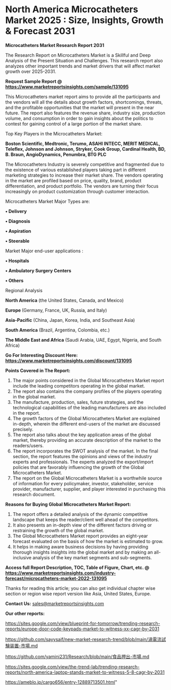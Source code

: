 # North America Microcatheters Market 2025 : Size, Insights, Growth & Forecast 2031

<strong>Microcatheters Market Research Report 2031</strong>

The Research Report on Microcatheters Market is a Skillful and Deep Analysis of the Present Situation and Challenges. This research report also analyzes other important trends and market drivers that will affect market growth over 2025-2031.

<strong>Request Sample Report @ <a href=https://www.marketreportsinsights.com/sample/131095>https://www.marketreportsinsights.com/sample/131095</a></strong>

This Microcatheters market report aims to provide all the participants and the vendors will all the details about growth factors, shortcomings, threats, and the profitable opportunities that the market will present in the near future. The report also features the revenue share, industry size, production volume, and consumption in order to gain insights about the politics to contest for gaining control of a large portion of the market share.

Top Key Players in the Microcatheters Market:

<strong>Boston Scientific, Medtronic, Terumo, ASAHI INTECC, MERIT MEDICAL, Teleflex, Johnson and Johnson, Stryker, Cook Group, Cardinal Health, BD, B. Braun, AngioDynamics, Penumbra, BTG PLC</strong>

The Microcatheters Industry is severely competitive and fragmented due to the existence of various established players taking part in different marketing strategies to increase their market share. The vendors operating in the market are profiled based on price, quality, brand, product differentiation, and product portfolio. The vendors are turning their focus increasingly on product customization through customer interaction.

Microcatheters Market Major Types are:

<strong>• Delivery

• Diagnosis

• Aspiration

• Steerable</strong>

Market Major end-user applications :

<strong>• Hospitals

• Ambulatory Surgery Centers

• Others</strong>

Regional Analysis

</u><strong><b>North America</b></strong> (the United States, Canada, and Mexico)

<strong><b>Europe </b></strong>(Germany, France, UK, Russia, and Italy)

<strong><b>Asia-Pacific</b></strong> (China, Japan, Korea, India, and Southeast Asia)

<strong><b>South America</b></strong> (Brazil, Argentina, Colombia, etc.)

<strong><b>The Middle East and Africa</b></strong> (Saudi Arabia, UAE, Egypt, Nigeria, and South Africa)

<strong>Go For Interesting Discount Here: <a href=https://www.marketreportsinsights.com/discount/131095>https://www.marketreportsinsights.com/discount/131095</a></strong>

<strong>Points Covered in The Report:</strong>
<ol>
  <li>The major points considered in the Global Microcatheters Market report include the leading competitors operating in the global market.</li>
  <li>The report also contains the company profiles of the players operating in the global market.</li>
  <li>The manufacture, production, sales, future strategies, and the technological capabilities of the leading manufacturers are also included in the report.</li>
  <li>The growth factors of the Global Microcatheters Market are explained in-depth, wherein the different end-users of the market are discussed precisely.</li>
  <li>The report also talks about the key application areas of the global market, thereby providing an accurate description of the market to the readers/users.</li>
  <li>The report incorporates the SWOT analysis of the market. In the final section, the report features the opinions and views of the industry experts and professionals. The experts analyzed the export/import policies that are favorably influencing the growth of the Global Microcatheters Market.</li>
  <li>The report on the Global Microcatheters Market is a worthwhile source of information for every policymaker, investor, stakeholder, service provider, manufacturer, supplier, and player interested in purchasing this research document.</li>
</ol>
<strong>Reasons for Buying Global Microcatheters Market Report:</strong>

<ol>
  <li>The report offers a detailed analysis of the dynamic competitive landscape that keeps the reader/client well ahead of the competitors.</li>
  <li>It also presents an in-depth view of the different factors driving or restraining the growth of the global market.</li>
  <li>The Global Microcatheters Market report provides an eight-year forecast evaluated on the basis of how the market is estimated to grow.</li>
  <li>It helps in making aware business decisions by having providing thorough insights insights into the global market and by making an all-inclusive analysis of the key market segments and sub-segments.</li>
</ol>
<strong>Access full Report Description, TOC, Table of Figure, Chart, etc. @ <a href=https://www.marketreportsinsights.com/industry-forecast/microcatheters-market-2022-131095>https://www.marketreportsinsights.com/industry-forecast/microcatheters-market-2022-131095</a></strong>


Thanks for reading this article; you can also get individual chapter wise section or region wise report version like Asia, United States, Europe.

<strong>Contact Us:</strong>
sales@marketreportsinsights.com

<strong>Our other reports:</strong>

<a href=https://sites.google.com/view/blueprint-for-tomorrow/trending-research-reports/europe-door-code-keypads-market-to-witness-xx-cagr-by-2031>https://sites.google.com/view/blueprint-for-tomorrow/trending-research-reports/europe-door-code-keypads-market-to-witness-xx-cagr-by-2031</a>

<a href=https://github.com/sayysaif/new-market-research-trend/blob/main/渦電流試験装置-市場.md>https://github.com/sayysaif/new-market-research-trend/blob/main/渦電流試験装置-市場.md</a>

<a href=https://github.com/yamini231/Research/blob/main/食品押出-市場.md>https://github.com/yamini231/Research/blob/main/食品押出-市場.md</a>

<a href=https://sites.google.com/view/the-trend-lab/trending-research-reports/north-america-laptop-stands-market-to-witness-5-8-cagr-by-2031>https://sites.google.com/view/the-trend-lab/trending-research-reports/north-america-laptop-stands-market-to-witness-5-8-cagr-by-2031</a>

<a href=https://ameblo.jp/cargo656/entry-12889713501.html>https://ameblo.jp/cargo656/entry-12889713501.html</a>"
